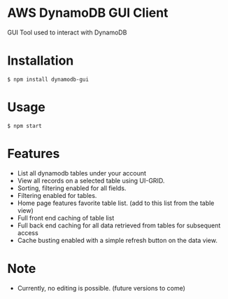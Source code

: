 # AWS DynamoDB GUI Client
GUI Tool used to interact with DynamoDB

# Installation
```
$ npm install dynamodb-gui
```

# Usage
```
$ npm start
```

# Features
- List all dynamodb tables under your account
- View all records on a selected table using UI-GRID.
- Sorting, filtering enabled for all fields.
- Filtering enabled for tables.
- Home page features favorite table list. (add to this list from the table view)
- Full front end caching of table list
- Full back end caching for all data retrieved from tables for subsequent access
- Cache busting enabled with a simple refresh button on the data view.

# Note
- Currently, no editing is possible. (future versions to come)

